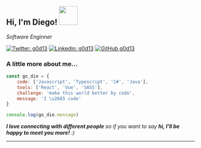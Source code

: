 <h2> Hi, I'm Diego! <img src="https://media.giphy.com/media/mGcNjsfWAjY5AEZNw6/giphy.gif" width="50"></h2>
<p><em>Software Enginner </em> </p>

[![Twitter: g0d13](https://img.shields.io/twitter/follow/_g0d13_?style=social)](https://twitter.com/_g0d13_)
[![Linkedin: g0d13](https://img.shields.io/badge/-g0d13-blue?style=flat-square&logo=Linkedin&logoColor=white&link=https://www.linkedin.com/in/g0d13/)](https://www.linkedin.com/in/g0d13/)
[![GitHub g0d13](https://img.shields.io/github/followers/g0d13?label=follow&style=social)](https://github.com/g0d13)

### A little more about me...

```javascript
const go_die = {
    code: ['Javascript', 'Typescript', 'C#', 'Java'],
    tools: ['React', 'Vue', 'SASS'],
    challenge: 'make this world better by code',
    message: 'I \u2665 code'
}

console.log(go_die.message)

```


<em><b>I love connecting with different people</b> so if you want to say <b>hi, I'll be happy to meet you more!</b> :)</em>

---

